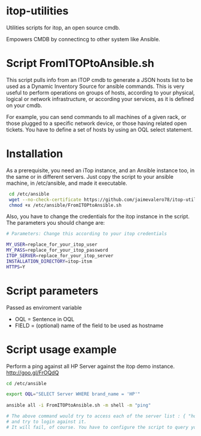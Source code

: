 itop-utilities
==============

Utilities scripts for itop, an open source cmdb. 

Empowers CMDB by connectincg to other system like Ansible.

Script FromITOPtoAnsible.sh
==

 This script pulls info from an ITOP cmdb to generate  a JSON hosts list to be used as a Dynamic Inventory Source for ansible commands.
 This is very useful to perform operations on groups of hosts, according to your physical, logical or network infrastructure, or according your services, as it is defined on your cmdb. 
 
 For example, you can send commands to all machines of a given rack, or those plugged to a specific network device, or those having related open tickets. You have to define a set of hosts by using an OQL select statement.
 
Installation
=====
 As a prerequisite, you need an iTop instance, and an Ansible instance too, in the same or in different servers.
 Just copy the script to your ansible machine, in /etc/ansible, and made it executable.

``` bash 
 cd /etc/ansible
 wget --no-check-certificate https://github.com/jaimevalero78/itop-utilities/raw/master/FromITOPtoAnsible.sh  
 chmod +x /etc/ansible/FromITOPtoAnsible.sh
``` 

 Also, you have to change the credentials for the itop instance in the script. The parameters you should change are:
``` bash  
# Parameters: Change this according to your itop credentials 

MY_USER=replace_for_your_itop_user
MY_PASS=replace_for_your_itop_password
ITOP_SERVER=replace_for_your_itop_server
INSTALLATION_DIRECTORY=itop-itsm
HTTPS=Y

``` 

Script parameters 
=====
 
 
 Passed as enviroment variable 
  * OQL = Sentence in OQL 
  * FIELD = (optional) name of the field to be used as hostname 
 
Script usage example 
====


 Perform a ping against all HP Server against the itop demo instance. http://goo.gl/FrOQdQ 
 
``` bash
cd /etc/ansible

export OQL="SELECT Server WHERE brand_name = 'HP'"
 
ansible all -i FromITOPtoAnsible.sh -m shell -m "ping" 

# The above command would try to access each of the server list : { "hosts" : [ "Server1" , "Server3" , "Server4" , "SRV1" , "SRV1" , "Web" ] }
# and try to login against it. 
# It will fail, of course. You have to configure the script to query your own itop and ansible instances!


```




 
 
